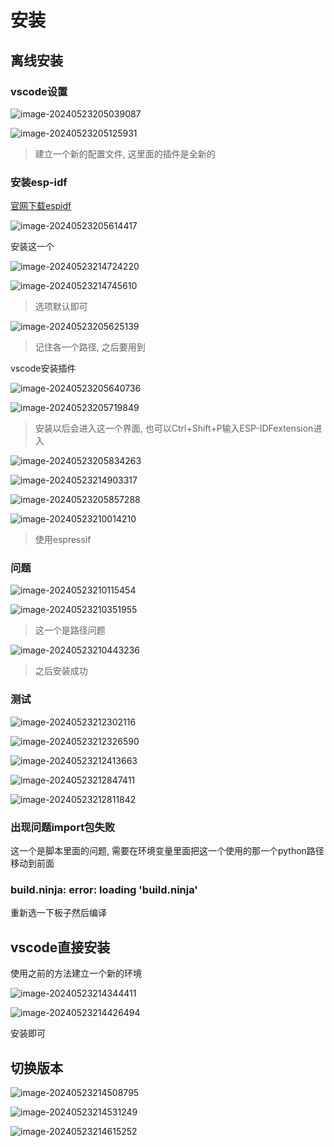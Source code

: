 # 安装

## 离线安装

### vscode设置

![image-20240523205039087](https://picture-01-1316374204.cos.ap-beijing.myqcloud.com/image/202405232050199.png)

![image-20240523205125931](https://picture-01-1316374204.cos.ap-beijing.myqcloud.com/image/202405232051962.png)

> 建立一个新的配置文件, 这里面的插件是全新的

### 安装esp-idf

[官网下载espidf](https://dl.espressif.com/dl/esp-idf/?idf=4.4)

![image-20240523205614417](https://picture-01-1316374204.cos.ap-beijing.myqcloud.com/image/202405232056448.png)

安装这一个

![image-20240523214724220](https://picture-01-1316374204.cos.ap-beijing.myqcloud.com/image/202405232147252.png)

![image-20240523214745610](https://picture-01-1316374204.cos.ap-beijing.myqcloud.com/image/202405232147657.png)

> 选项默认即可

![image-20240523205625139](https://picture-01-1316374204.cos.ap-beijing.myqcloud.com/image/202405232056169.png)

> 记住各一个路径, 之后要用到

vscode安装插件

![image-20240523205640736](https://picture-01-1316374204.cos.ap-beijing.myqcloud.com/image/202405232056774.png)

![image-20240523205719849](https://picture-01-1316374204.cos.ap-beijing.myqcloud.com/image/202405232057953.png)

> 安装以后会进入这一个界面, 也可以Ctrl+Shift+P输入ESP-IDFextension进入

![image-20240523205834263](https://picture-01-1316374204.cos.ap-beijing.myqcloud.com/image/202405232058295.png)

![image-20240523214903317](https://picture-01-1316374204.cos.ap-beijing.myqcloud.com/image/202405232149369.png)

![image-20240523205857288](https://picture-01-1316374204.cos.ap-beijing.myqcloud.com/image/202405232058331.png)

![image-20240523210014210](https://picture-01-1316374204.cos.ap-beijing.myqcloud.com/image/202405232100306.png)

> 使用espressif

### 问题

![image-20240523210115454](https://picture-01-1316374204.cos.ap-beijing.myqcloud.com/image/202405232101488.png)

![image-20240523210351955](https://picture-01-1316374204.cos.ap-beijing.myqcloud.com/image/202405232103011.png)

> 这一个是路径问题

![image-20240523210443236](https://picture-01-1316374204.cos.ap-beijing.myqcloud.com/image/202405232104294.png)

> 之后安装成功

### 测试

![image-20240523212302116](https://picture-01-1316374204.cos.ap-beijing.myqcloud.com/image/202405232123151.png)

![image-20240523212326590](https://picture-01-1316374204.cos.ap-beijing.myqcloud.com/image/202405232123651.png)

![image-20240523212413663](https://picture-01-1316374204.cos.ap-beijing.myqcloud.com/image/202405232124711.png)

![image-20240523212847411](https://picture-01-1316374204.cos.ap-beijing.myqcloud.com/image/202405232128442.png)

![image-20240523212811842](https://picture-01-1316374204.cos.ap-beijing.myqcloud.com/image/202405232128875.png)

### 出现问题import包失败

这一个是脚本里面的问题, 需要在环境变量里面把这一个使用的那一个python路径移动到前面

### build.ninja: error: loading 'build.ninja'

重新选一下板子然后编译

## vscode直接安装

使用之前的方法建立一个新的环境

![image-20240523214344411](https://picture-01-1316374204.cos.ap-beijing.myqcloud.com/image/202405232143462.png)

![image-20240523214426494](https://picture-01-1316374204.cos.ap-beijing.myqcloud.com/image/202405232144547.png)

安装即可

## 切换版本

![image-20240523214508795](https://picture-01-1316374204.cos.ap-beijing.myqcloud.com/image/202405232145899.png)

![image-20240523214531249](https://picture-01-1316374204.cos.ap-beijing.myqcloud.com/image/202405232145293.png)

![image-20240523214615252](https://picture-01-1316374204.cos.ap-beijing.myqcloud.com/image/202405232146313.png)

